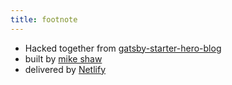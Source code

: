 ```yaml
---
title: footnote
---
```


* Hacked together from [gatsby-starter-hero-blog](https://github.com/greglobinski/gatsby-starter-hero-blog)
* built by [mike shaw](https://ie.linkedin.com/in/mandshaw)
* delivered by [Netlify](https://www.netlify.com/)